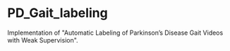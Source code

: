 # PD_Gait_labeling
Implementation of "Automatic Labeling of Parkinson’s Disease Gait
Videos with Weak Supervision". 
